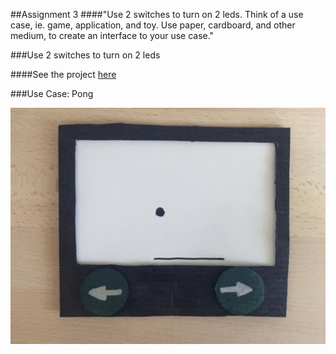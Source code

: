 ##Assignment 3
####"Use 2 switches to turn on 2 leds. Think of a use case, ie. game, application, and toy. Use paper, cardboard, and other medium, to create an interface to your use case."

###Use 2 switches to turn on 2 leds

####See the project [here](https://www.youtube.com/watch?v=xWRQ383clgs)

###Use Case: Pong

![alt tag](https://github.com/sarahkasiske/physical-computing/blob/master/week3/IMG_2426.JPG)
